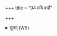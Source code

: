 +++
title = "04 मयि वर्चो"

+++
<details><summary>मूलम् (WS)</summary>

मयि वर्चो मयि श्रवो मयि द्युम्नं मयि त्विषिः ।  
अहं ते वर्च आ ददे ऽहं भूयासमुत्तमः ॥ ४ ॥
</details>